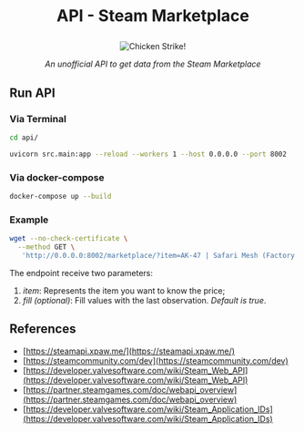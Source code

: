 # <p align="center"> API - Steam Marketplace </p>

<p align="center"> <img src="https://imgur.com/9SCUZGV.png" alt="Chicken Strike!"/> </p>

_<p align="center"> An unofficial API to get data from the Steam Marketplace </p>_

## Run API

### Via Terminal

```bash
cd api/

uvicorn src.main:app --reload --workers 1 --host 0.0.0.0 --port 8002
```

### Via docker-compose

```bash
docker-compose up --build
```

### Example

```bash
wget --no-check-certificate \
  --method GET \
   'http://0.0.0.0:8002/marketplace/?item=AK-47 | Safari Mesh (Factory New)&fill=true'
```

The endpoint receive two parameters:

1. _item_: Represents the item you want to know the price;
1. _fill (optional)_: Fill values with the last observation. _Default is true_.

## References

- [https://steamapi.xpaw.me/](https://steamapi.xpaw.me/)
- [https://steamcommunity.com/dev](https://steamcommunity.com/dev)
- [https://developer.valvesoftware.com/wiki/Steam_Web_API](https://developer.valvesoftware.com/wiki/Steam_Web_API)
- [https://partner.steamgames.com/doc/webapi_overview](https://partner.steamgames.com/doc/webapi_overview)
- [https://developer.valvesoftware.com/wiki/Steam_Application_IDs](https://developer.valvesoftware.com/wiki/Steam_Application_IDs)
